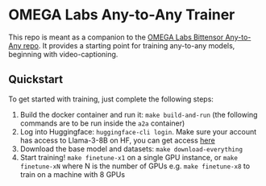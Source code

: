 # OMEGA Labs Any-to-Any Trainer

This repo is meant as a companion to the [OMEGA Labs Bittensor Any-to-Any repo](https://github.com/omegalabsinc/omegalabs-bittensor-anytoany). It provides a starting point for training any-to-any models, beginning with video-captioning.

## Quickstart
To get started with training, just complete the following steps:
1. Build the docker container and run it: `make build-and-run`
(the following commands are to be run inside the `a2a` container)
2. Log into Huggingface: `huggingface-cli login`. Make sure your account has access to Llama-3-8B on HF, you can get access [here](https://huggingface.co/meta-llama/Meta-Llama-3-8B)
3. Download the base model and datasets: `make download-everything`
4. Start training! `make finetune-x1` on a single GPU instance, or `make finetune-xN` where N is the number of GPUs e.g. `make finetune-x8` to train on a machine with 8 GPUs
